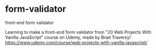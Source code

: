 # form-validator
front-end form validator

Learning to make a front-end form validator from "20 Web Projects With Vanilla JavaScript" course on Udemy, made by Brad Traversy!
https://www.udemy.com/course/web-projects-with-vanilla-javascript/
